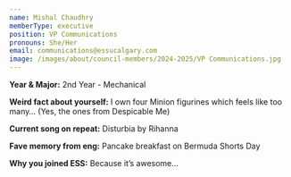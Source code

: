 ```yaml
---
name: Mishal Chaudhry
memberType: executive
position: VP Communications
pronouns: She/Her
email: communications@essucalgary.com
image: /images/about/council-members/2024-2025/VP Communications.jpg
---
```


**Year & Major:** 2nd Year - Mechanical

**Weird fact about yourself:** I own four Minion figurines which feels like too many… (Yes, the ones from Despicable Me)

**Current song on repeat:** Disturbia by Rihanna 

**Fave memory from eng:** Pancake breakfast on Bermuda Shorts Day

**Why you joined ESS:** Because it’s awesome…
